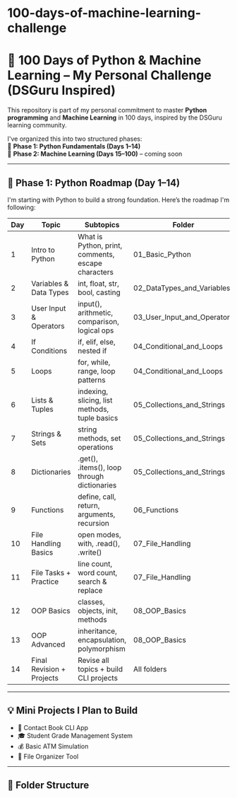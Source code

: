 # 100-days-of-machine-learning-challenge
# 🧠 100 Days of Python & Machine Learning – My Personal Challenge (DSGuru Inspired)

This repository is part of my personal commitment to master **Python programming** and **Machine Learning** in 100 days, inspired by the DSGuru learning community.

I've organized this into two structured phases:  
📘 **Phase 1: Python Fundamentals (Days 1–14)**  
🤖 **Phase 2: Machine Learning (Days 15–100)** – coming soon

---

## 🚀 Phase 1: Python Roadmap (Day 1–14)

I'm starting with Python to build a strong foundation. Here’s the roadmap I'm following:

| Day | Topic                      | Subtopics                                           | Folder                         |
|-----|----------------------------|-----------------------------------------------------|--------------------------------|
| 1   | Intro to Python            | What is Python, print, comments, escape characters  | 01_Basic_Python                |
| 2   | Variables & Data Types     | int, float, str, bool, casting                      | 02_DataTypes_and_Variables     |
| 3   | User Input & Operators     | input(), arithmetic, comparison, logical ops        | 03_User_Input_and_Operators    |
| 4   | If Conditions              | if, elif, else, nested if                           | 04_Conditional_and_Loops       |
| 5   | Loops                      | for, while, range, loop patterns                    | 04_Conditional_and_Loops       |
| 6   | Lists & Tuples             | indexing, slicing, list methods, tuple basics       | 05_Collections_and_Strings     |
| 7   | Strings & Sets             | string methods, set operations                      | 05_Collections_and_Strings     |
| 8   | Dictionaries               | .get(), .items(), loop through dictionaries         | 05_Collections_and_Strings     |
| 9   | Functions                  | define, call, return, arguments, recursion          | 06_Functions                   |
| 10  | File Handling Basics       | open modes, with, .read(), .write()                 | 07_File_Handling               |
| 11  | File Tasks + Practice      | line count, word count, search & replace            | 07_File_Handling               |
| 12  | OOP Basics                 | classes, objects, init, methods                     | 08_OOP_Basics                  |
| 13  | OOP Advanced               | inheritance, encapsulation, polymorphism            | 08_OOP_Basics                  |
| 14  | Final Revision + Projects  | Revise all topics + build CLI projects              | All folders                    |

---

## 💡 Mini Projects I Plan to Build

- 📇 Contact Book CLI App  
- 🎓 Student Grade Management System  
- 💰 Basic ATM Simulation  
- 📂 File Organizer Tool  

---

## 📁 Folder Structure

